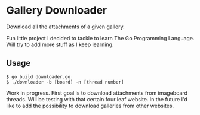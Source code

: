 # Gallery Downloader
Download all the attachments of a given gallery.

Fun little project I decided to tackle to learn The Go Programming Language. Will try to add more stuff as I keep learning.

## Usage

 ```console
$ go build downloader.go
$ ./downloader -b [board] -n [thread number]
```

Work in progress. First goal is to download attachments from imageboard threads. Will be testing with that certain four leaf website. In the future I'd like to add the possibility to download galleries from other websites.
